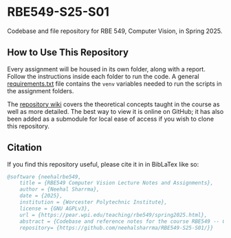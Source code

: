 # RBE549-S25-S01

Codebase and file repository for RBE 549, Computer Vision, in Spring 2025.

## How to Use This Repository

Every assignment will be housed in its own folder, along with a report. Follow the instructions inside each folder to run the code. A general [requirements.txt](requirements.txt) file contains the `venv` variables needed to run the scripts in the assignment folders.

The [repository wiki](RBE549-S25-S01.wiki/) covers the theoretical concepts taught in the course as well as more detailed. The best way to view it is online on GitHub; it has also been added as a submodule for local ease of access if you wish to clone this repository.

## Citation

If you find this repository useful, please cite it in in BibLaTex like so:

```bibtex
@software {neehalrbe549,
    title = {RBE549 Computer Vision Lecture Notes and Assignments},
    author = {Neehal Sharrma},
    date = {2025},
    institution = {Worcester Polytechnic Institute},
    license = {GNU AGPLv3},
    url = {https://pear.wpi.edu/teaching/rbe549/spring2025.html},
    abstract = {Codebase and reference notes for the course RBE549 -- Computer Vision},
    repository= {https://github.com/neehalsharrma/RBE549-S25-S01/}}
```
